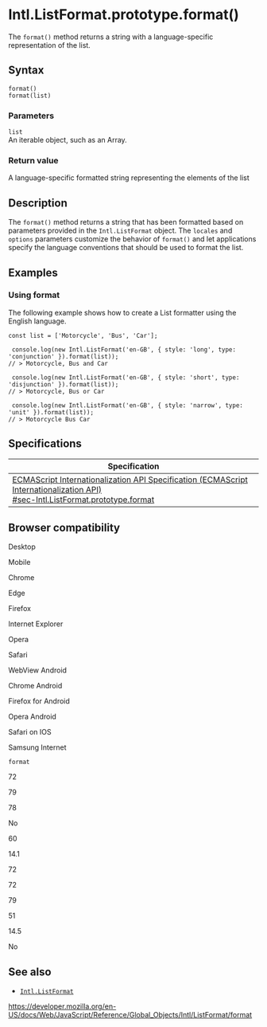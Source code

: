 Intl.ListFormat.prototype.format()
==================================

The `format()` method returns a string with a language-specific representation of the list.

Syntax
------

    format()
    format(list)

### Parameters

`list`  
An iterable object, such as an Array.

### Return value

A language-specific formatted string representing the elements of the list

Description
-----------

The `format()` method returns a string that has been formatted based on parameters provided in the `Intl.ListFormat` object. The `locales` and `options` parameters customize the behavior of `format()` and let applications specify the language conventions that should be used to format the list.

Examples
--------

### Using format

The following example shows how to create a List formatter using the English language.

    const list = ['Motorcycle', 'Bus', 'Car'];

     console.log(new Intl.ListFormat('en-GB', { style: 'long', type: 'conjunction' }).format(list));
    // > Motorcycle, Bus and Car

     console.log(new Intl.ListFormat('en-GB', { style: 'short', type: 'disjunction' }).format(list));
    // > Motorcycle, Bus or Car

     console.log(new Intl.ListFormat('en-GB', { style: 'narrow', type: 'unit' }).format(list));
    // > Motorcycle Bus Car

Specifications
--------------

<table><thead><tr class="header"><th>Specification</th></tr></thead><tbody><tr class="odd"><td><a href="https://tc39.es/ecma402/#sec-Intl.ListFormat.prototype.format">ECMAScript Internationalization API Specification (ECMAScript Internationalization API)<br />
<span class="small">#sec-Intl.ListFormat.prototype.format</span></a></td></tr></tbody></table>

Browser compatibility
---------------------

Desktop

Mobile

Chrome

Edge

Firefox

Internet Explorer

Opera

Safari

WebView Android

Chrome Android

Firefox for Android

Opera Android

Safari on IOS

Samsung Internet

`format`

72

79

78

No

60

14.1

72

72

79

51

14.5

No

See also
--------

-   [`Intl.ListFormat`](../listformat)

<a href="https://developer.mozilla.org/en-US/docs/Web/JavaScript/Reference/Global_Objects/Intl/ListFormat/format" class="_attribution-link">https://developer.mozilla.org/en-US/docs/Web/JavaScript/Reference/Global_Objects/Intl/ListFormat/format</a>

